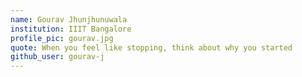 ```yaml
---
name: Gourav Jhunjhunuwala
institution: IIIT Bangalore
profile_pic: gourav.jpg
quote: When you feel like stopping, think about why you started
github_user: gourav-j
---
```

